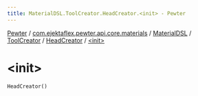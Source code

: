 ```yaml
---
title: MaterialDSL.ToolCreator.HeadCreator.<init> - Pewter
---
```


[Pewter](../../../../index.html) / [com.ejektaflex.pewter.api.core.materials](../../../index.html) / [MaterialDSL](../../index.html) / [ToolCreator](../index.html) / [HeadCreator](index.html) / [&lt;init&gt;](./-init-.html)

# &lt;init&gt;

`HeadCreator()`
